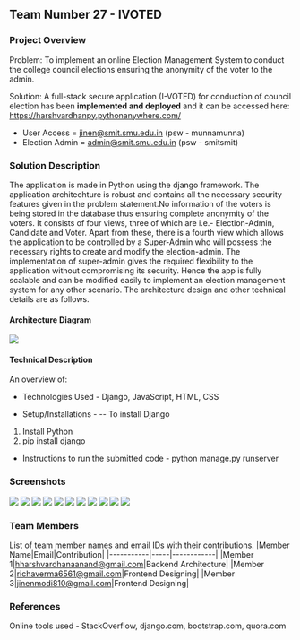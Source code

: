 ## Team Number 27 - IVOTED

### Project Overview

Problem: To implement an online Election Management System to conduct the college council elections ensuring the anonymity of the voter to the admin.

Solution: A full-stack secure application (I-VOTED) for conduction of council election has been **implemented and deployed** and it can be accessed here: https://harshvardhanpy.pythonanywhere.com/

 - User Access = jinen@smit.smu.edu.in (psw - munnamunna)
 - Election Admin = admin@smit.smu.edu.in (psw - smitsmit) 

### Solution Description

The application is made in Python using the django framework. The application architechture is robust and contains all the necessary security features given in the problem statement.No information of the voters is being stored in the database thus ensuring complete anonymity of the voters. It consists of four views, three of which are i.e.- Election-Admin, Candidate and Voter. Apart from these, there is a fourth view which allows the application to be controlled by a Super-Admin who will possess the necessary rights to create and modify the election-admin. The implementation of super-admin gives the required flexibility to the application without compromising its security. Hence the app is fully scalable and can be modified easily to implement an election management system for any other scenario. The architecture design and other technical details are as follows.

#### Architecture Diagram

<img src="https://github.com/harshvardhan-anand/Adrishta-Hackathon-Template/blob/master/Application%20Code/DataFlow.png">

#### Technical Description

An overview of:
* Technologies Used - Django, JavaScript, HTML, CSS

* Setup/Installations - 
-- To install Django<br>
1. Install Python
2. pip install django

* Instructions to run the submitted code - python manage.py runserver

### Screenshots
<img src="https://github.com/harshvardhan-anand/Adrishta-Hackathon-Template/blob/master/Application%20Code/resources/WhatsApp%20Image%202020-12-01%20at%2010.28.09%20PM.jpeg">
<img src='https://github.com/harshvardhan-anand/Adrishta-Hackathon-Template/blob/master/Application%20Code/resources/WhatsApp%20Image%202020-12-01%20at%2010.28.21%20PM.jpeg'>
<img src="https://github.com/harshvardhan-anand/Adrishta-Hackathon-Template/blob/master/Application%20Code/resources/WhatsApp%20Image%202020-12-01%20at%2010.28.29%20PM.jpeg">
<img src="https://github.com/harshvardhan-anand/Adrishta-Hackathon-Template/blob/master/Application%20Code/resources/WhatsApp%20Image%202020-12-01%20at%2011.01.19%20PM.jpeg"
<img src="https://github.com/harshvardhan-anand/Adrishta-Hackathon-Template/blob/master/Application%20Code/resources/WhatsApp%20Image%202020-12-01%20at%2011.01.19%20PM.jpeg">
<img src="https://github.com/harshvardhan-anand/Adrishta-Hackathon-Template/blob/master/Application%20Code/resources/WhatsApp%20Image%202020-12-01%20at%2011.01.20%20PM.jpeg">
<img src="https://github.com/harshvardhan-anand/Adrishta-Hackathon-Template/blob/master/Application%20Code/resources/WhatsApp%20Image%202020-12-01%20at%2011.01.22%20PM%20(1).jpeg">
<img src="https://github.com/harshvardhan-anand/Adrishta-Hackathon-Template/blob/master/Application%20Code/resources/WhatsApp%20Image%202020-12-01%20at%2011.01.22%20PM.jpeg">
<img src="https://github.com/harshvardhan-anand/Adrishta-Hackathon-Template/blob/master/Application%20Code/resources/WhatsApp%20Image%202020-12-01%20at%2011.25.51%20PM.jpeg">
<img src="https://github.com/harshvardhan-anand/Adrishta-Hackathon-Template/blob/master/Application%20Code/resources/WhatsApp%20Image%202020-12-01%20at%2011.27.50%20PM.jpeg">
<img src="https://github.com/harshvardhan-anand/Adrishta-Hackathon-Template/blob/master/Application%20Code/resources/WhatsApp%20Image%202020-12-01%20at%2011.28.23%20PM.jpeg">
<img src="https://github.com/harshvardhan-anand/Adrishta-Hackathon-Template/blob/master/Application%20Code/resources/WhatsApp%20Image%202020-12-01%20at%2011.28.34%20PM.jpeg">

### Team Members
List of team member names and email IDs with their contributions.
|Member Name|Email|Contribution|
|-----------|-----|------------|
|Member 1|hharshvardhanaanand@gmail.com|Backend Architecture|
|Member 2|richaverma6561@gmail.com|Frontend Designing|
|Member 3|jinenmodi810@gmail.com|Frontend Designing|

### References
Online tools used - StackOverflow, django.com, bootstrap.com, quora.com
